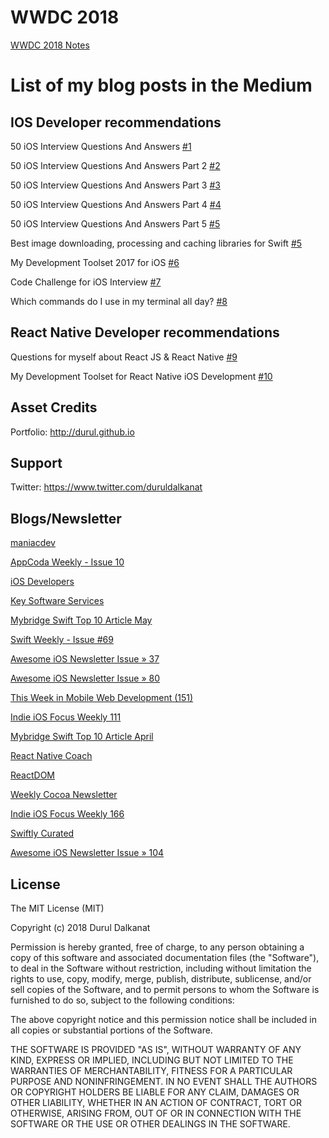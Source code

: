# WWDC 2018 
[WWDC 2018 Notes](https://github.com/durul/wwdc2018)

# List of my blog posts in the Medium

## IOS Developer recommendations

50 iOS Interview Questions And Answers [#1](https://medium.com/ios-os-x-development/ios-interview-questions-13840247a57a#.fk998vdc2)

50 iOS Interview Questions And Answers Part 2 [#2](https://medium.com/@duruldalkanat/50-ios-interview-questions-and-answers-part-2-45f952230b9f#.68uenedy3)

50 iOS Interview Questions And Answers Part 3 [#3](https://medium.com/@duruldalkanat/50-ios-interview-questions-and-answers-part-3-3fad146b6c3d#.2gtjkclb4)

50 iOS Interview Questions And Answers Part 4 [#4](https://medium.com/@duruldalkanat/50-ios-interview-questions-and-answers-part-4-6f26b26341a)

50 iOS Interview Questions And Answers Part 5 [#5](https://medium.com/@duruldalkanat/50-ios-interview-questions-and-answers-part-5-de6241374a8f)

Best image downloading, processing and caching libraries for Swift [#5](https://medium.com/ios-os-x-development/best-image-download-extension-library-for-swift-3-cf64ec1f84a0#.5nm2frvfb)

My Development Toolset 2017 for iOS [#6](https://medium.com/@duruldalkanat/my-development-toolset-2017-for-ios-7c0758e3e5ce#.lspa7gi1q)

Code Challenge for iOS Interview [#7](https://medium.com/@duruldalkanat/code-challenge-for-ios-interview-817c139891e4)

Which commands do I use in my terminal all day? [#8](https://medium.com/@duruldalkanat/which-commands-do-i-use-in-my-terminal-all-day-5787f0e9b830)


## React Native Developer recommendations

Questions for myself about React JS & React Native [#9](https://codeburst.io/questions-for-myself-about-react-js-react-native-5894cb76d9c)

My Development Toolset for React Native iOS Development [#10](https://medium.com/@duruldalkanat/my-development-toolset-for-react-native-ios-development-de1bd1b07216#.ohd2brda4)

## Asset Credits
Portfolio: http://durul.github.io


## Support
Twitter: https://www.twitter.com/duruldalkanat


## Blogs/Newsletter

[maniacdev](https://maniacdev.com/2017/03/150-ios-developer-interview-questions-answered)

[AppCoda Weekly - Issue 10](http://digest.appcoda.com/issues/appcoda-weekly-issue-10-48743)

[iOS Developers](https://www.facebook.com/apple.ios.developers/posts/1485002054852054)

[Key Software Services](https://www.facebook.com/KEYSS.IN/photos/pb.105810888587.-2207520000.1496252898./10155392436308588)

[Mybridge Swift Top 10 Article May](https://medium.mybridge.co/swift-top-10-articles-for-the-past-month-v-may-2017-e7160a55127e)

[Swift Weekly - Issue #69](http://digest.swiftweekly.com/issues/swift-weekly-issue-69-49991)

[Awesome iOS Newsletter Issue » 37](https://ios.libhunt.com/newsletter/37)

[Awesome iOS Newsletter Issue » 80](https://ios.libhunt.com/newsletter/80)

[This Week in Mobile Web Development (151)](https://www.inboxdb.com/this-week-in-mobile-web-development-151-49054/)

[Indie iOS Focus Weekly 111](https://indieiosfocus.curated.co/issues/111#start)

[Mybridge Swift Top 10 Article April](https://medium.mybridge.co/swift-top-10-articles-for-the-past-month-11d3863108df)

[React Native Coach](http://reactnativecoach.com/issues/12#start)

[ReactDOM](https://reactdom.com/issues/62)

[Weekly Cocoa Newsletter](https://weeklycocoa.news/2017/week-47th-of-2017/)

[Indie iOS Focus Weekly 166](https://indieiosfocus.com/issues/166)

[Swiftly Curated](http://swiftly.mecid.info/issues/swiftly-curated-issue-31-97875)

[Awesome iOS Newsletter Issue » 104](https://ios.libhunt.com/newsletter/104)


## License

The MIT License (MIT)

Copyright (c) 2018 Durul Dalkanat

Permission is hereby granted, free of charge, to any person obtaining a copy of this software and associated documentation files (the "Software"), to deal in the Software without restriction, including without limitation the rights to use, copy, modify, merge, publish, distribute, sublicense, and/or sell copies of the Software, and to permit persons to whom the Software is furnished to do so, subject to the following conditions:

The above copyright notice and this permission notice shall be included in all copies or substantial portions of the Software.

THE SOFTWARE IS PROVIDED "AS IS", WITHOUT WARRANTY OF ANY KIND, EXPRESS OR IMPLIED, INCLUDING BUT NOT LIMITED TO THE WARRANTIES OF MERCHANTABILITY, FITNESS FOR A PARTICULAR PURPOSE AND NONINFRINGEMENT. IN NO EVENT SHALL THE AUTHORS OR COPYRIGHT HOLDERS BE LIABLE FOR ANY CLAIM, DAMAGES OR OTHER LIABILITY, WHETHER IN AN ACTION OF CONTRACT, TORT OR OTHERWISE, ARISING FROM, OUT OF OR IN CONNECTION WITH THE SOFTWARE OR THE USE OR OTHER DEALINGS IN THE SOFTWARE.
